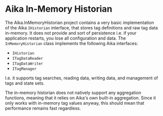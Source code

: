 ﻿# Aika In-Memory Historian

The Aika.InMemoryHistorian project contains a very basic implementation of the Aika `IHistorian` interface, that stores tag definitions and raw tag data in-memory.  It does not provide and sort of persistence i.e. if your application restarts, you lose all configuration and data.  The `InMemoryHistorian` class implements the following Aika interfaces:

* `IHistorian`
* `ITagDataReader`
* `ITagDataWriter`
* `ITagManager`

I.e. it supports tag searches, reading data, writing data, and management of tags and state sets.

The in-memory historian does not natively support any aggregation functions, meaning that it relies on Aika's own built-in aggregation.  Since it only works with in-memory tag values anyway, this should mean that performance remains fast regardless.